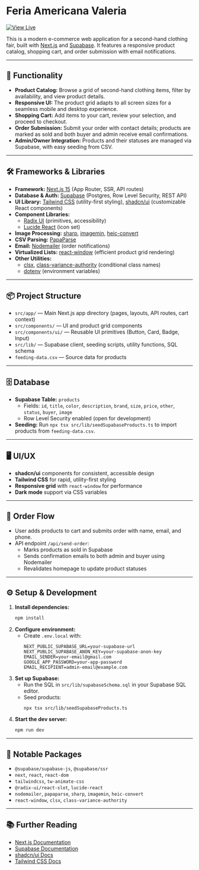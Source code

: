 # Feria Americana Valeria

[![View Live](https://img.shields.io/badge/View%20Live-App-blue?style=for-the-badge)](https://feria-americana-valeria.vercel.app/)

This is a modern e-commerce web application for a second-hand clothing fair, built with [Next.js](https://nextjs.org) and [Supabase](https://supabase.com). It features a responsive product catalog, shopping cart, and order submission with email notifications.

---

## 🚀 Functionality

- **Product Catalog:** Browse a grid of second-hand clothing items, filter by availability, and view product details.
- **Responsive UI:** The product grid adapts to all screen sizes for a seamless mobile and desktop experience.
- **Shopping Cart:** Add items to your cart, review your selection, and proceed to checkout.
- **Order Submission:** Submit your order with contact details; products are marked as sold and both buyer and admin receive email confirmations.
- **Admin/Owner Integration:** Products and their statuses are managed via Supabase, with easy seeding from CSV.

---

## 🛠 Frameworks & Libraries

- **Framework:** [Next.js 15](https://nextjs.org/) (App Router, SSR, API routes)
- **Database & Auth:** [Supabase](https://supabase.com/) (Postgres, Row Level Security, REST API)
- **UI Library:** [Tailwind CSS](https://tailwindcss.com/) (utility-first styling), [shadcn/ui](https://ui.shadcn.com/) (customizable React components)
- **Component Libraries:** 
  - [Radix UI](https://www.radix-ui.com/) (primitives, accessibility)
  - [Lucide React](https://lucide.dev/) (icon set)
- **Image Processing:** [sharp](https://sharp.pixelplumbing.com/), [imagemin](https://github.com/imagemin/imagemin), [heic-convert](https://www.npmjs.com/package/heic-convert)
- **CSV Parsing:** [PapaParse](https://www.papaparse.com/)
- **Email:** [Nodemailer](https://nodemailer.com/) (order notifications)
- **Virtualized Lists:** [react-window](https://react-window.vercel.app/) (efficient product grid rendering)
- **Other Utilities:** 
  - [clsx](https://github.com/lukeed/clsx), [class-variance-authority](https://cva.style/) (conditional class names)
  - [dotenv](https://github.com/motdotla/dotenv) (environment variables)

---

## 📦 Project Structure

- `src/app/` — Main Next.js app directory (pages, layouts, API routes, cart context)
- `src/components/` — UI and product grid components
- `src/components/ui/` — Reusable UI primitives (Button, Card, Badge, Input)
- `src/lib/` — Supabase client, seeding scripts, utility functions, SQL schema
- `feeding-data.csv` — Source data for products

---

## 🗄 Database

- **Supabase Table:** `products`
  - Fields: `id`, `title`, `color`, `description`, `brand`, `size`, `price`, `other`, `status`, `buyer`, `image`
  - Row Level Security enabled (open for development)
- **Seeding:** Run `npx tsx src/lib/seedSupabaseProducts.ts` to import products from `feeding-data.csv`.

---

## 🖥️ UI/UX

- **shadcn/ui** components for consistent, accessible design
- **Tailwind CSS** for rapid, utility-first styling
- **Responsive grid** with `react-window` for performance
- **Dark mode** support via CSS variables

---

## 📧 Order Flow

- User adds products to cart and submits order with name, email, and phone.
- API endpoint `/api/send-order`:
  - Marks products as sold in Supabase
  - Sends confirmation emails to both admin and buyer using Nodemailer
  - Revalidates homepage to update product statuses

---

## ⚙️ Setup & Development

1. **Install dependencies:**
   ```bash
   npm install
   ```
2. **Configure environment:**
   - Create `.env.local` with:
     ```
     NEXT_PUBLIC_SUPABASE_URL=your-supabase-url
     NEXT_PUBLIC_SUPABASE_ANON_KEY=your-supabase-anon-key
     EMAIL_SENDER=your-email@gmail.com
     GOOGLE_APP_PASSWORD=your-app-password
     EMAIL_RECIPIENT=admin-email@example.com
     ```
3. **Set up Supabase:**
   - Run the SQL in `src/lib/supabaseSchema.sql` in your Supabase SQL editor.
   - Seed products:
     ```bash
     npx tsx src/lib/seedSupabaseProducts.ts
     ```
4. **Start the dev server:**
   ```bash
   npm run dev
   ```

---

## 📝 Notable Packages

- `@supabase/supabase-js`, `@supabase/ssr`
- `next`, `react`, `react-dom`
- `tailwindcss`, `tw-animate-css`
- `@radix-ui/react-slot`, `lucide-react`
- `nodemailer`, `papaparse`, `sharp`, `imagemin`, `heic-convert`
- `react-window`, `clsx`, `class-variance-authority`

---

## 📚 Further Reading

- [Next.js Documentation](https://nextjs.org/docs)
- [Supabase Documentation](https://supabase.com/docs)
- [shadcn/ui Docs](https://ui.shadcn.com/)
- [Tailwind CSS Docs](https://tailwindcss.com/docs)
